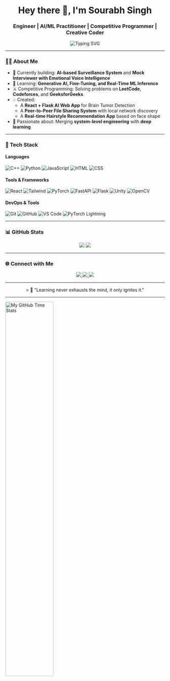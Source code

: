 <h1 align="center">Hey there 👋, I'm Sourabh Singh</h1>
<h3 align="center">Engineer | AI/ML Practitioner | Competitive Programmer | Creative Coder</h3>

<p align="center">
  <img src="https://readme-typing-svg.herokuapp.com?font=Fira+Code&size=22&pause=1000&center=true&vCenter=true&color=00FFB2&width=435&lines=Building+AI-powered+systems+👨‍💻;Making+machines+see+%F0%9F%96%8D%EF%B8%8F;Solving+problems+with+code+%F0%9F%94%AB;Lover+of+Clean+UIs+%F0%9F%96%BC️" alt="Typing SVG" />
</p>

---

### 👨‍💻 About Me
- 🔭 Currently building: **AI-based Surveillance System** and **Mock Interviewer with Emotional Voice Intelligence**
- 🌱 Learning: **Generative AI, Fine-Tuning, and Real-Time ML Inference**
- ⚔️ Competitive Programming: Solving problems on **LeetCode**, **Codeforces**, and **GeeksforGeeks**
- 💡 Created: 
  - A **React + Flask AI Web App** for Brain Tumor Detection
  - A **Peer-to-Peer File Sharing System** with local network discovery
  - A **Real-time Hairstyle Recommendation App** based on face shape
- 🚀 Passionate about: Merging **system-level engineering** with **deep learning**

---

### 💼 Tech Stack
#### Languages  
![C++](https://img.shields.io/badge/C%2B%2B-00599C?style=flat-square&logo=c%2B%2B&logoColor=white)
![Python](https://img.shields.io/badge/Python-FFD43B?style=flat-square&logo=python&logoColor=blue)
![JavaScript](https://img.shields.io/badge/JavaScript-F7DF1E?style=flat-square&logo=javascript&logoColor=black)
![HTML](https://img.shields.io/badge/HTML-E34F26?style=flat-square&logo=html5&logoColor=white)
![CSS](https://img.shields.io/badge/CSS-1572B6?style=flat-square&logo=css3&logoColor=white)

#### Tools & Frameworks  
![React](https://img.shields.io/badge/React-20232A?style=flat-square&logo=react&logoColor=61DAFB)
![Tailwind](https://img.shields.io/badge/TailwindCSS-06B6D4?style=flat-square&logo=tailwind-css&logoColor=white)
![PyTorch](https://img.shields.io/badge/PyTorch-EE4C2C?style=flat-square&logo=pytorch&logoColor=white)
![FastAPI](https://img.shields.io/badge/FastAPI-005571?style=flat-square&logo=fastapi)
![Flask](https://img.shields.io/badge/Flask-000000?style=flat-square&logo=flask)
![Unity](https://img.shields.io/badge/Unity-000000?style=flat-square&logo=unity&logoColor=white)
![OpenCV](https://img.shields.io/badge/OpenCV-5C3EE8?style=flat-square&logo=opencv&logoColor=white)

#### DevOps & Tools  
![Git](https://img.shields.io/badge/Git-F05032?style=flat-square&logo=git&logoColor=white)
![GitHub](https://img.shields.io/badge/GitHub-181717?style=flat-square&logo=github)
![VS Code](https://img.shields.io/badge/VSCode-007ACC?style=flat-square&logo=visual-studio-code&logoColor=white)
![PyTorch Lightning](https://img.shields.io/badge/PyTorch_Lightning-792EE5?style=flat-square&logo=pytorch-lightning)

---

### 📊 GitHub Stats
<p align="center">
  <img src="https://github-readme-stats.vercel.app/api?username=Graphical27&show_icons=true&theme=tokyonight" />
  <img src="https://github-readme-streak-stats.herokuapp.com/?user=Graphical27&theme=tokyonight" />
</p>

---

### 🌐 Connect with Me
<p align="center">
  <a href="https://www.linkedin.com/in/sourabh-singh-76651028a/" target="_blank">
    <img src="https://img.shields.io/badge/LinkedIn-blue?style=flat-square&logo=linkedin&logoColor=white"/>
  </a>
  <a href="mailto:specious0027@gmail.com">
    <img src="https://img.shields.io/badge/Email-D14836?style=flat-square&logo=gmail&logoColor=white"/>
  </a>
  <a href="https://codolio.com/profile/graphical" target="_blank">
    <img src="https://img.shields.io/badge/Codolio-Portfolio-orange?style=flat-square&logo=google-chrome&logoColor=white"/>
  </a>
</p>

---

<p align="center"> > 🧠 "Learning never exhausts the mind, it only ignites it." </p>

---

<img align="center" width="55%" src="https://github-readme-stats.vercel.app/api/wakatime?username=Graphical&theme=synthwave&size_weight=0.5&count_weight=0.5&title_color=36F9F6&langs_count=10" alt="My GitHub Time Stats" />
